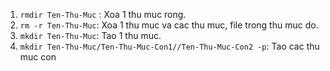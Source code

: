 1. `rmdir Ten-Thu-Muc` : Xoa 1 thu muc rong.
2. `rm -r Ten-Thu-Muc`: Xoa 1 thu muc va cac thu muc, file trong thu muc do.
3. `mkdir Ten-Thu-Muc`: Tao 1 thu muc.
4. `mkdir Ten-Thu-Muc/Ten-Thu-Muc-Con1//Ten-Thu-Muc-Con2 -p`: Tao cac thu muc con 
